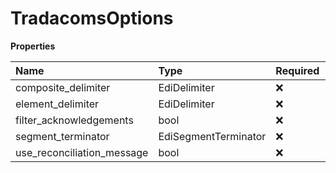 # TradacomsOptions

**Properties**

| Name                       | Type                 | Required | Description |
| :------------------------- | :------------------- | :------- | :---------- |
| composite_delimiter        | EdiDelimiter         | ❌       |             |
| element_delimiter          | EdiDelimiter         | ❌       |             |
| filter_acknowledgements    | bool                 | ❌       |             |
| segment_terminator         | EdiSegmentTerminator | ❌       |             |
| use_reconciliation_message | bool                 | ❌       |             |

